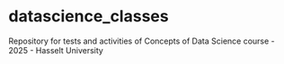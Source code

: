 # datascience_classes
Repository for tests and activities of Concepts of Data Science course - 2025 - Hasselt University 
